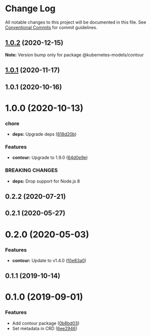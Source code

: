# Change Log

All notable changes to this project will be documented in this file.
See [Conventional Commits](https://conventionalcommits.org) for commit guidelines.

## [1.0.2](https://github.com/tommy351/kubernetes-models-ts/compare/@kubernetes-models/contour@1.0.1...@kubernetes-models/contour@1.0.2) (2020-12-15)

**Note:** Version bump only for package @kubernetes-models/contour





## [1.0.1](https://github.com/tommy351/kubernetes-models-ts/compare/@kubernetes-models/contour@1.0.1...@kubernetes-models/contour@1.0.1) (2020-11-17)



## 1.0.1 (2020-10-16)



# 1.0.0 (2020-10-13)


### chore

* **deps:** Upgrade deps ([618d20b](https://github.com/tommy351/kubernetes-models-ts/commit/618d20b202ed91ee43814aa69e08a84f21d8ae1b))


### Features

* **contour:** Upgrade to 1.9.0 ([64d0e9e](https://github.com/tommy351/kubernetes-models-ts/commit/64d0e9eeda69770a7a212148aec57289e687e8e1))


### BREAKING CHANGES

* **deps:** Drop support for Node.js 8



## 0.2.2 (2020-07-21)



## 0.2.1 (2020-05-27)



# 0.2.0 (2020-05-03)


### Features

* **contour:** Update to v1.4.0 ([f0e83a0](https://github.com/tommy351/kubernetes-models-ts/commit/f0e83a08fde14e501205b5f626fdda8f5bb30e2c))



## 0.1.1 (2019-10-14)



# 0.1.0 (2019-09-01)


### Features

* Add contour package ([0b8bd03](https://github.com/tommy351/kubernetes-models-ts/commit/0b8bd032d937026cd6bffcc25ddf35e4f73f4b51))
* Set metadata in CRD ([6ee2946](https://github.com/tommy351/kubernetes-models-ts/commit/6ee29461188a7a76f3e68da79d6beed6c033d917))
